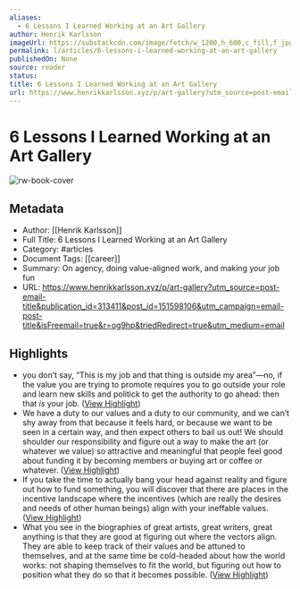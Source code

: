 ```yaml
---
aliases:
  - 6 Lessons I Learned Working at an Art Gallery
author: Henrik Karlsson
imageUrl: https://substackcdn.com/image/fetch/w_1200,h_600,c_fill,f_jpg,q_auto:good,fl_progressive:steep,g_auto/https%3A%2F%2Fsubstack-post-media.s3.amazonaws.com%2Fpublic%2Fimages%2Fe720a953-2771-40ab-8b09-2e6d24c2ba93_857x1056.jpeg
permalink: l/articles/6-lessons-i-learned-working-at-an-art-gallery
publishedOn: None
source: reader
status: 
title: 6 Lessons I Learned Working at an Art Gallery
url: https://www.henrikkarlsson.xyz/p/art-gallery?utm_source=post-email-title&publication_id=313411&post_id=151598106&utm_campaign=email-post-title&isFreemail=true&r=og9hp&triedRedirect=true&utm_medium=email
---
```

# 6 Lessons I Learned Working at an Art Gallery

![rw-book-cover](https://substackcdn.com/image/fetch/w_1200,h_600,c_fill,f_jpg,q_auto:good,fl_progressive:steep,g_auto/https%3A%2F%2Fsubstack-post-media.s3.amazonaws.com%2Fpublic%2Fimages%2Fe720a953-2771-40ab-8b09-2e6d24c2ba93_857x1056.jpeg)

## Metadata

- Author: [[Henrik Karlsson]]
- Full Title: 6 Lessons I Learned Working at an Art Gallery
- Category: #articles
- Document Tags: [[career]]
- Summary: On agency, doing value-aligned work, and making your job fun
- URL: https://www.henrikkarlsson.xyz/p/art-gallery?utm_source=post-email-title&publication_id=313411&post_id=151598106&utm_campaign=email-post-title&isFreemail=true&r=og9hp&triedRedirect=true&utm_medium=email

## Highlights

- you don’t say, “This is my job and that thing is outside my area”—no, if the value you are trying to promote requires you to go outside your role and learn new skills and politick to get the authority to go ahead: then that _is_ your job. ([View Highlight](https://read.readwise.io/read/01jcme042148kej5b06ksrsssr))
- We have a duty to our values and a duty to our community, and we can’t shy away from that because it feels hard, or because we want to be seen in a certain way, and then expect others to bail us out! We should shoulder our responsibility and figure out a way to make the art (or whatever we value) so attractive and meaningful that people feel good about funding it by becoming members or buying art or coffee or whatever. ([View Highlight](https://read.readwise.io/read/01jcme74ghyb6cvnvpnyat0k0y))
- If you take the time to actually bang your head against reality and figure out how to fund something, you will discover that there are places in the incentive landscape where the incentives (which are really the desires and needs of other human beings) align with your ineffable values. ([View Highlight](https://read.readwise.io/read/01jcme856cptw5n3c0363cme5s))
- What you see in the biographies of great artists, great writers, great anything is that they are good at figuring out where the vectors align. They are able to keep track of their values and be attuned to themselves, and at the same time be cold-headed about how the world works: not shaping themselves to fit the world, but figuring out how to position what they do so that it becomes possible. ([View Highlight](https://read.readwise.io/read/01jcme9p2repsybqx144yxjkzb))
